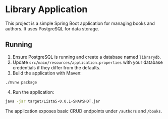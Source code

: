 # Library Application

This project is a simple Spring Boot application for managing books and authors. It uses PostgreSQL for data storage.

## Running

1. Ensure PostgreSQL is running and create a database named `librarydb`.
2. Update `src/main/resources/application.properties` with your database credentials if they differ from the defaults.
3. Build the application with Maven:

```bash
./mvnw package
```

4. Run the application:

```bash
java -jar target/Lista5-0.0.1-SNAPSHOT.jar
```

The application exposes basic CRUD endpoints under `/authors` and `/books`.
